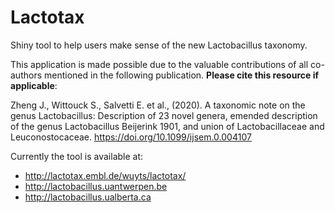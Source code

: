 # Lactotax

Shiny tool to help users make sense of the new Lactobacillus taxonomy.

This application is made possible due to the valuable contributions of all co-authors mentioned in the following publication. **Please cite this resource if applicable**:

Zheng J., Wittouck S., Salvetti E. et al., (2020). A taxonomic note on the genus Lactobacillus: Description of 23 novel genera, emended description of the genus Lactobacillus Beijerink 1901, and union of Lactobacillaceae and Leuconostocaceae. 
https://doi.org/10.1099/ijsem.0.004107 

Currently the tool is available at: 

- http://lactotax.embl.de/wuyts/lactotax/
- http://lactobacillus.uantwerpen.be
- http://lactobacillus.ualberta.ca
